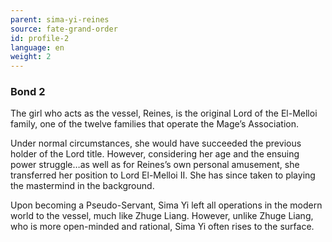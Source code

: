 ```yaml
---
parent: sima-yi-reines
source: fate-grand-order
id: profile-2
language: en
weight: 2
---
```


### Bond 2

The girl who acts as the vessel, Reines, is the original Lord of the El-Melloi family, one of the twelve families that operate the Mage’s Association.

Under normal circumstances, she would have succeeded the previous holder of the Lord title. However, considering her age and the ensuing power struggle…as well as for Reines’s own personal amusement, she transferred her position to Lord El-Melloi II. She has since taken to playing the mastermind in the background.

Upon becoming a Pseudo-Servant, Sima Yi left all operations in the modern world to the vessel, much like Zhuge Liang. However, unlike Zhuge Liang, who is more open-minded and rational, Sima Yi often rises to the surface.
